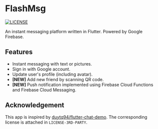 # FlashMsg

[![LICENSE](https://img.shields.io/badge/license-Anti%20996-blue.svg)](https://github.com/996icu/996.ICU/blob/master/LICENSE)

An instant messaging platform written in Flutter. Powered by Google Firebase.

## Features

* Instant messaging with text or pictures.
* Sign in with Google account.
* Update user's profile (including avatar).
* **[NEW]** Add new friend by scanning QR code.
* **[NEW]** Push notification implemented using Firebase Cloud Functions and Firebase Cloud Messaging.

## Acknowledgement

This app is inspired by [duytq94/flutter-chat-demo](https://github.com/duytq94/flutter-chat-demo). The corresponding license is attached in `LICENSE-3RD-PARTY`.
